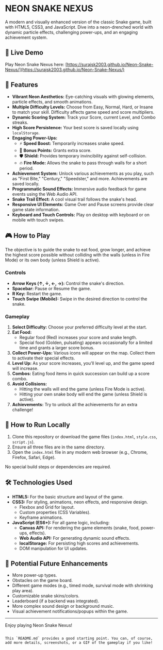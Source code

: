 # NEON SNAKE NEXUS

A modern and visually enhanced version of the classic Snake game, built with HTML5, CSS3, and JavaScript. Dive into a neon-drenched world with dynamic particle effects, challenging power-ups, and an engaging achievement system.

## 🚀 Live Demo

Play Neon Snake Nexus here: [https://surajsk2003.github.io/Neon-Snake-Nexus/](https://surajsk2003.github.io/Neon-Snake-Nexus/)

## 🌟 Features

*   **Vibrant Neon Aesthetics:** Eye-catching visuals with glowing elements, particle effects, and smooth animations.
*   **Multiple Difficulty Levels:** Choose from Easy, Normal, Hard, or Insane to match your skill. Difficulty affects game speed and score multipliers.
*   **Dynamic Scoring System:** Track your Score, current Level, and Combo streaks.
*   **High Score Persistence:** Your best score is saved locally using `localStorage`.
*   **Engaging Power-Ups:**
    *   ⚡ **Speed Boost:** Temporarily increases snake speed.
    *   💎 **Bonus Points:** Grants extra score.
    *   🛡️ **Shield:** Provides temporary invincibility against self-collision.
    *   🔥 **Fire Mode:** Allows the snake to pass through walls for a short period.
*   **Achievement System:** Unlock various achievements as you play, such as "First Bite," "Century," "Speedster," and more. Achievements are saved locally.
*   **Programmatic Sound Effects:** Immersive audio feedback for game events using the Web Audio API.
*   **Snake Trail Effect:** A cool visual trail follows the snake's head.
*   **Responsive UI Elements:** Game Over and Pause screens provide clear game state information.
*   **Keyboard and Touch Controls:** Play on desktop with keyboard or on mobile with touch swipes.

## 🎮 How to Play

The objective is to guide the snake to eat food, grow longer, and achieve the highest score possible without colliding with the walls (unless in Fire Mode) or its own body (unless Shield is active).

### Controls

*   **Arrow Keys (↑, ↓, ←, →):** Control the snake's direction.
*   **Spacebar:** Pause or Resume the game.
*   **R Key:** Restart the game.
*   **Touch Swipe (Mobile):** Swipe in the desired direction to control the snake.

### Gameplay

1.  **Select Difficulty:** Choose your preferred difficulty level at the start.
2.  **Eat Food:**
    *   Regular food (Red) increases your score and snake length.
    *   Special food (Golden, pulsating) appears occasionally for a limited time and grants a larger score bonus.
3.  **Collect Power-Ups:** Various icons will appear on the map. Collect them to activate their special effects.
4.  **Level Up:** As your score increases, you'll level up, and the game speed will increase.
5.  **Combos:** Eating food items in quick succession can build up a score combo.
6.  **Avoid Collisions:**
    *   Hitting the walls will end the game (unless Fire Mode is active).
    *   Hitting your own snake body will end the game (unless Shield is active).
7.  **Achievements:** Try to unlock all the achievements for an extra challenge!

## 🚀 How to Run Locally

1.  Clone this repository or download the game files (`index.html`, `style.css`, `script.js`).
2.  Ensure all three files are in the same directory.
3.  Open the `index.html` file in any modern web browser (e.g., Chrome, Firefox, Safari, Edge).

No special build steps or dependencies are required.

## 🛠️ Technologies Used

*   **HTML5:** For the basic structure and layout of the game.
*   **CSS3:** For styling, animations, neon effects, and responsive design.
    *   Flexbox and Grid for layout.
    *   Custom properties (CSS Variables).
    *   Keyframe animations.
*   **JavaScript (ES6+):** For all game logic, including:
    *   **Canvas API:** For rendering the game elements (snake, food, power-ups, effects).
    *   **Web Audio API:** For generating dynamic sound effects.
    *   **localStorage:** For persisting high scores and achievements.
    *   DOM manipulation for UI updates.

## 🔮 Potential Future Enhancements

*   More power-up types.
*   Obstacles on the game board.
*   Different game modes (e.g., timed mode, survival mode with shrinking play area).
*   Customizable snake skins/colors.
*   Leaderboard (if a backend was integrated).
*   More complex sound design or background music.
*   Visual achievement notifications/popups within the game.

---

Enjoy playing Neon Snake Nexus!

```

This `README.md` provides a good starting point. You can, of course, add more details, screenshots, or a GIF of the gameplay if you like!